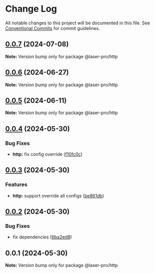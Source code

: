 # Change Log

All notable changes to this project will be documented in this file. See [Conventional Commits](https://conventionalcommits.org) for commit guidelines.

## [0.0.7](https://github.com/laser-ui/laser-pro/compare/v0.0.6...v0.0.7) (2024-07-08)

**Note:** Version bump only for package @laser-pro/http

## [0.0.6](https://github.com/laser-ui/laser-pro/compare/v0.0.5...v0.0.6) (2024-06-27)

**Note:** Version bump only for package @laser-pro/http

## [0.0.5](https://github.com/laser-ui/laser-pro/compare/v0.0.4...v0.0.5) (2024-06-11)

**Note:** Version bump only for package @laser-pro/http

## [0.0.4](https://github.com/laser-ui/laser-pro/compare/v0.0.3...v0.0.4) (2024-05-30)

### Bug Fixes

- **http:** fix config override ([f10fc0c](https://github.com/laser-ui/laser-pro/commit/f10fc0c8d4de34bf1fd2eedd71aac71ddfd8f74a))

## [0.0.3](https://github.com/laser-ui/laser-pro/compare/v0.0.2...v0.0.3) (2024-05-30)

### Features

- **http:** support override all configs ([be861db](https://github.com/laser-ui/laser-pro/commit/be861dbcec975c863b07e2ea064cd6a7d26ed658))

## [0.0.2](https://github.com/laser-ui/laser-pro/compare/v0.0.1...v0.0.2) (2024-05-30)

### Bug Fixes

- fix dependencies ([6ba2ed8](https://github.com/laser-ui/laser-pro/commit/6ba2ed82b26b6a7888cf8e0bac1b0c33927e8f64))

## 0.0.1 (2024-05-30)

**Note:** Version bump only for package @laser-pro/http
